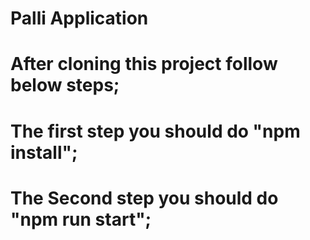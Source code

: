 # Palli Application

# After cloning this project follow below steps;
# The first step you should do "npm install";
# The Second step you should do "npm run start";